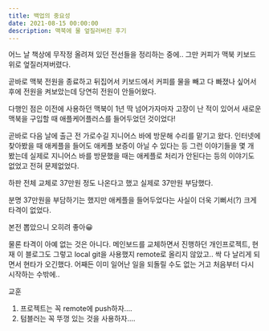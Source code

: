 ```yaml
---
title: 백업의 중요성
date: 2021-08-15 00:00:00
description: 맥북에 물 엎질러버린 후기
---
```


어느 날 책상에 무작정 올려져 있던 전선들을 정리하는 중에.. 그만 커피가 맥북 키보드 위로 엎질러져버렸다.

곧바로 맥북 전원을 종료하고 뒤집어서 키보드에서 커피를 물을 빼고 다 빠졌나 싶어서 후에 전원을 켜보았는데 당연히 전원이 안들어왔다.

다행인 점은 이전에 사용하던 맥북이 1년 딱 넘어가자마자 고장이 난 적이 있어서 새로운 맥북을 구입할 때 애플케어플러스를 들어두었던 것이었다!

곧바로 다음 날에 출근 전 가로수길 지니어스 바에 방문해 수리를 맡기고 왔다. 인터넷에 찾아봤을 때 애케플을 들어도 애케플 보증이 아닐 수 있다는 등 그런 이야기들을 몇 개 봤는데 실제로 지니어스 바를 방문했을 때는 애케플로 처리가 안된다는 등의 이야기도 없었고 전혀 문제없었다.

하판 전체 교체로 37만원 정도 나온다고 했고 실제로 37만원 부담했다.

분명 37만원을 부담하기는 했지만 애케플을 들어두었다는 사실이 더욱 기뻐서(?) 크게 타격이 없었다.

본전 뽑았으니 오히려 좋아😀

물론 타격이 아예 없는 것은 아니다. 메인보드를 교체하면서 진행하던 개인프로젝트, 현재 이 블로그도 그렇고 local git을 사용했지 remote로 올리지 않았고.. 싹 다 날리게 되면서 현타가 오긴했다. 어째든 이미 일어난 일을 되돌릴 수도 없는 거고 처음부터 다시 시작하는 수밖에..

교훈
1. 프로젝트는 꼭 remote에 push하자....
2. 텀블러는 꼭 뚜껑 있는 것을 사용하자....
